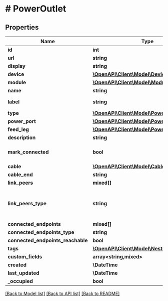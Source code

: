 # # PowerOutlet

## Properties

Name | Type | Description | Notes
------------ | ------------- | ------------- | -------------
**id** | **int** |  | [readonly]
**url** | **string** |  | [readonly]
**display** | **string** |  | [readonly]
**device** | [**\OpenAPI\Client\Model\Device**](Device.md) |  |
**module** | [**\OpenAPI\Client\Model\Module**](Module.md) |  | [optional]
**name** | **string** |  |
**label** | **string** | Physical label | [optional]
**type** | [**\OpenAPI\Client\Model\PowerOutletType**](PowerOutletType.md) |  | [optional]
**power_port** | [**\OpenAPI\Client\Model\PowerPort**](PowerPort.md) |  | [optional]
**feed_leg** | [**\OpenAPI\Client\Model\PowerOutletFeedLeg**](PowerOutletFeedLeg.md) |  | [optional]
**description** | **string** |  | [optional]
**mark_connected** | **bool** | Treat as if a cable is connected | [optional]
**cable** | [**\OpenAPI\Client\Model\Cable**](Cable.md) |  | [readonly]
**cable_end** | **string** |  | [readonly]
**link_peers** | **mixed[]** |  | [readonly]
**link_peers_type** | **string** | Return the type of the peer link terminations, or None. | [readonly]
**connected_endpoints** | **mixed[]** |  | [readonly]
**connected_endpoints_type** | **string** |  | [readonly]
**connected_endpoints_reachable** | **bool** |  | [readonly]
**tags** | [**\OpenAPI\Client\Model\NestedTag[]**](NestedTag.md) |  | [optional]
**custom_fields** | **array<string,mixed>** |  | [optional]
**created** | **\DateTime** |  | [readonly]
**last_updated** | **\DateTime** |  | [readonly]
**_occupied** | **bool** |  | [readonly]

[[Back to Model list]](../../README.md#models) [[Back to API list]](../../README.md#endpoints) [[Back to README]](../../README.md)
